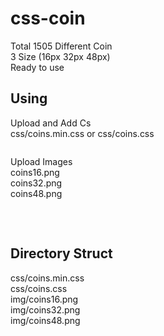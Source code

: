 # css-coin
Total 1505 Different Coin  
3 Size (16px 32px 48px)  
Ready to use  

## Using

Upload and Add Cs  
css/coins.min.css or css/coins.css  
<pre><link rel="stylesheet" href="css/coins.min.css"></pre>  

Upload Images  
coins16.png  
coins32.png  
coins48.png  

<pre><span class="ci-32 ci-32-btc"></span>    
<span class="ci-32 ci-32-eth"></span>   </pre>    

## Directory Struct
css/coins.min.css  
css/coins.css  
img/coins16.png  
img/coins32.png  
img/coins48.png  






